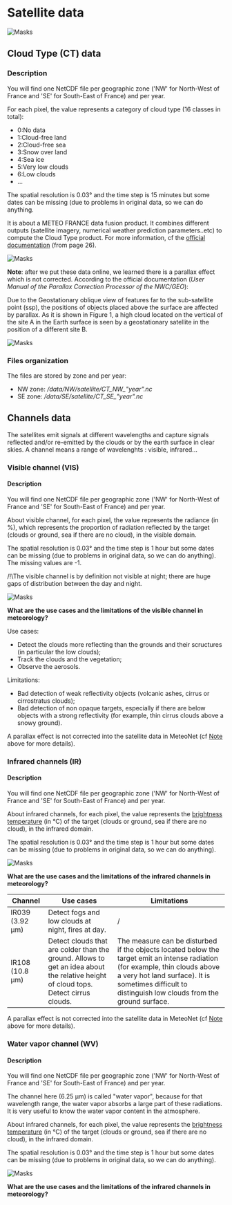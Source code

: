# Satellite data

![Masks](../../img/CT_Sat.png)

<a name="ct_satellite"></a>

## Cloud Type (CT) data

### Description

You will find one NetCDF file per geographic zone ('NW' for North-West of France and 'SE' for South-East of France) and per year. 

For each pixel, the value represents a category of cloud type (16 classes in total):

* 0:No data
* 1:Cloud-free land
* 2:Cloud-free sea
* 3:Snow over land
* 4:Sea ice
* 5:Very low clouds
* 6:Low clouds
* ...

The spatial resolution is 0.03° and the time step is 15 minutes but some dates can be missing (due to problems in original data, so we can do anything.

It is about a METEO FRANCE data fusion product. It combines different outputs (satellite imagery, numerical weather prediction parameters..etc) to compute the Cloud Type product. For more information, cf the [official documentation](https://www.nwcsaf.org/Downloads/GEO/2018/Documents/Scientific_Docs/NWC-CDOP3-GEO-MF-CMS-SCI-UM-Cloud_v1.0.pdf) (from page 26).

![Masks](../../img/CT_Sat_2.png)

**Note**<a name="note"></a>: after we put these data online, we learned there is a parallax effect which is not corrected. According to the official documentation (*User Manual of the Parallax Correction Processor of the NWC/GEO*): 

Due to the Geostationary oblique view of features far to the sub-satellite point (ssp), the positions of objects  placed  above  the  surface  are  affected  by  parallax.  As  it  is  shown  in  Figure  1,  a  high  cloud located  on  the  vertical  of  the  site  A  in  the  Earth surface  is  seen  by  a  geostationary  satellite  in  the position of a different site B.

![Masks](../../img/parallax_effect.PNG)

### Files organization

The files are stored by zone and per year:

* NW zone: */data/NW/satellite/CT_NW_"year".nc*
* SE zone: */data/SE/satellite/CT_SE_"year".nc*

## Channels data 

The satellites emit signals at different wavelengths and capture signals reflected and/or re-emitted by the clouds or by the earth surface in clear skies. A channel means a range of wavelenghts : visible, infrared... 

### Visible channel (VIS)

#### Description

You will find one NetCDF file per geographic zone ('NW' for North-West of France and 'SE' for South-East of France) and per year. 

About visible channel, for each pixel, the value represents the radiance (in %), which represents the proportion of radiation reflected by the target (clouds or ground, sea if there are no cloud), in the visible domain. 

The spatial resolution is 0.03° and the time step is 1 hour but some dates can be missing (due to problems in original data, so we can do anything). The missing values are -1.

/!\The visible channel is by definition not visible at night; there are huge gaps of distribution between the day and night.

![Masks](../../img/vis_doc.PNG)

**What are the use cases and the limitations of the visible channel in meteorology?**

Use cases:

* Detect the clouds more reflecting than the grounds and their scructures (in particular the low clouds);
* Track the clouds and the vegetation;
* Observe the aerosols.
  
Limitations:

* Bad detection of weak reflectivity objects (volcanic ashes, cirrus or cirrostratus clouds);
* Bad detection of non opaque targets, especially if there are below objects with a strong reflectivity (for example, thin cirrus clouds above a snowy ground).

A parallax effect is not corrected into the satellite data in MeteoNet (cf [Note](#note) above for more details).

### Infrared channels (IR)

#### Description

You will find one NetCDF file per geographic zone ('NW' for North-West of France and 'SE' for South-East of France) and per year. 

About infrared channels, for each pixel, the value represents the [ brightness temperature](../../glossary/#brightness_t)  (in °C) of the target (clouds or ground, sea if there are no cloud), in the infrared domain.  

The spatial resolution is 0.03° and the time step is 1 hour but some dates can be missing (due to problems in original data, so we can do anything).

![Masks](../../img/ir_doc.PNG)

**What are the use cases and the limitations of the infrared channels in meteorology?**

| Channel | Use cases | Limitations | 
| ----------| --------------------- | --------------------- | 
| IR039 (3.92 µm) | Detect fogs and low clouds at night, fires at day. | / |
| IR108 (10.8 µm) | Detect clouds that are colder than the ground. Allows to get an idea about the relative height of cloud tops. Detect cirrus clouds. | The measure can be disturbed if the objects located below the target emit an intense radiation (for example, thin clouds above a very hot land surface). It is sometimes difficult to distinguish low clouds from the ground surface.| 

A parallax effect is not corrected into the satellite data in MeteoNet (cf [Note](#note) above for more details).

### Water vapor channel (WV)

#### Description

You will find one NetCDF file per geographic zone ('NW' for North-West of France and 'SE' for South-East of France) and per year. 

The channel here (6.25 µm) is called "water vapor", because for that wavelength range, the water vapor absorbs a large part of these radiations. It is very useful to know the water vapor content in the atmosphere. 

About infrared channels, for each pixel, the value represents the [ brightness temperature](../../glossary/#brightness_t)  (in °C) of the target (clouds or ground, sea if there are no cloud), in the infrared domain.

The spatial resolution is 0.03° and the time step is 1 hour but some dates can be missing (due to problems in original data, so we can do anything).

![Masks](../../img/wv_doc.PNG)

**What are the use cases and the limitations of the infrared channels in meteorology?**


